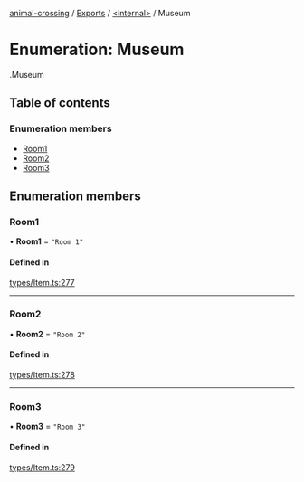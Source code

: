 [animal-crossing](../README.md) / [Exports](../modules.md) / [<internal\>](../modules/internal_.md) / Museum

# Enumeration: Museum

[<internal>](../modules/internal_.md).Museum

## Table of contents

### Enumeration members

- [Room1](internal_.Museum.md#room1)
- [Room2](internal_.Museum.md#room2)
- [Room3](internal_.Museum.md#room3)

## Enumeration members

### Room1

• **Room1** = `"Room 1"`

#### Defined in

[types/Item.ts:277](https://github.com/Norviah/animal-crossing/blob/3810f6b/module/types/Item.ts#L277)

___

### Room2

• **Room2** = `"Room 2"`

#### Defined in

[types/Item.ts:278](https://github.com/Norviah/animal-crossing/blob/3810f6b/module/types/Item.ts#L278)

___

### Room3

• **Room3** = `"Room 3"`

#### Defined in

[types/Item.ts:279](https://github.com/Norviah/animal-crossing/blob/3810f6b/module/types/Item.ts#L279)
